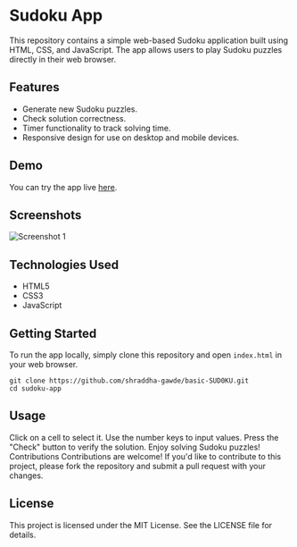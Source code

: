 # Sudoku App

This repository contains a simple web-based Sudoku application built using HTML, CSS, and JavaScript. The app allows users to play Sudoku puzzles directly in their web browser.

## Features
- Generate new Sudoku puzzles.
- Check solution correctness.
- Timer functionality to track solving time.
- Responsive design for use on desktop and mobile devices.

## Demo
You can try the app live [here](#).


## Screenshots
![Screenshot 1](https://github.com/shraddha-gawde/basic-SUD0KU/assets/101090200/6f825867-2d9a-41b3-88ef-150d127b9f65)


## Technologies Used
- HTML5
- CSS3
- JavaScript

## Getting Started
To run the app locally, simply clone this repository and open `index.html` in your web browser.

```
git clone https://github.com/shraddha-gawde/basic-SUD0KU.git
cd sudoku-app
```

## Usage
Click on a cell to select it.
Use the number keys to input values.
Press the "Check" button to verify the solution.
Enjoy solving Sudoku puzzles!
Contributions
Contributions are welcome! If you'd like to contribute to this project, please fork the repository and submit a pull request with your changes.

## License
This project is licensed under the MIT License. See the LICENSE file for details.
